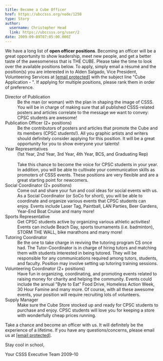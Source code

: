 ```yaml
---
title: Become a Cube Officer 
href: https://ubccsss.org/node/1258
type: Story
author:
  username: Christopher Head
  link: https://ubccsss.org/user/2
date: 2009-09-09T07:05:00.000Z
---
```


<div class="field field-name-body field-type-text-with-summary field-label-hidden"><div class="field-items"><div class="field-item even"><p>We have a long list of <strong>open officer positions</strong>. Becoming an officer will be a great opportunity to show leadership, meet new people, and get a better taste of the awesomeness that is THE CUBE. Please take the time to look over the available positions below. To apply, simply email a r&#xE9;sum&#xE9; and the position(s) you are interested in to Alden Salgado, Vice President, Volunteering Services at <a href="/cdn-cgi/l/email-protection#9aeceaecdaeef2fff9eff8ffb4f9fb"><span class="__cf_email__" data-cfemail="285e585e685c404d4b5d4a4d064b49">[email&#xA0;protected]</span></a> with the subject line &quot;Cube Application - <your name="">&quot;. If applying for multiple positions, please rank them in order of preference.</your></p>
<dl>
<dt>Director of Publication</dt>
<dd>Be the man (or woman) with the plan in shaping the image of CSSS. You will be in charge of making sure that all published CSSS-related posters and articles correlate to the message we want to convey: CPSC students are awesome!</dd>
<dt>Publication Officer (2+ positions)</dt>
<dd>Be the contributors of posters and articles that promote the Cube and its members (CPSC students!). All you graphic artists and writers should definitely consider applying for this position. It will be a great opportunity for you to show everyone your talents!
</dd><dt>Year Representatives</dt>
<dd>(1st Year, 2nd Year, 3rd Year, 4th Year, BCS, and Graduating Rep)<br><br>
Take this chance to become the voice for CPSC students in your year. In addition, you will be able to cultivate your communication skills as promoters of CSSS events. These positions are very flexible and are a great starting point for newcomers.</dd>
<dt>Social Coordinator (2+ positions)</dt>
<dd>Come out and share your fun and cool ideas for social events with us. As a Social Coordinator (or SoCo for short), you will be able to coordinate and organize various events that CPSC students can enjoy. Events include Laser Tag, Paintball, LAN Parties, Beer Gardens, Year-End Boat Cruise and many more!
</dd><dt>Sports Representative</dt>
<dd>Get CPSC students active by organizing various athletic activities! Events can include Beach Day, sports tournaments (i.e. badminton), STORM THE WALL, bike marathons and many more!</dd>
<dt>Tutoring Coordinator</dt>
<dd>Be the one to take charge in reviving the tutoring program CS once had. The Tutor-Coordinator is in charge of hiring tutors and matching them with students interested in being tutored. They will be responsible for any communications required among tutors, students, and faculty. Position may involve setting up tutoring training sessions.</dd>
<dt>Volunteering Coordinator (2+ positions)</dt>
<dd>Have fun in organizing, coordinating, and promoting events related to raising money for charity and helping the community. Events could include the annual &quot;Byte to Eat&quot; Food Drive, Homeless Action Week, 30 Hour Famine and many more. Of course, with all these awesome events, your position will require recruiting lots of volunteers.</dd>
<dt>Supply Manager</dt>
<dd>Make sure the Cube Store stocked up and ready for CPSC students to purchase and enjoy. CPSC students will love you for keeping a store with wonderfully cheap prices running.</dd>
</dl>
<p>Take a chance and become an officer with us. It will definitely be the experience of a lifetime. If you have any questions/concerns, please email us at <a href="/cdn-cgi/l/email-protection#99faeaeaead9edf1fcfaecfbfcb7faf8"><span class="__cf_email__" data-cfemail="147767676754607c71776176713a7775">[email&#xA0;protected]</span></a>.</p>
<p>Stay cool in school,</p>
<p>Your CSSS Executive Team 2009&#x2013;10</p>
</div></div></div>    <footer>
          </footer>